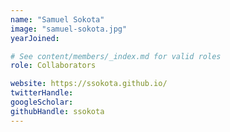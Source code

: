 ```yaml
---
name: "Samuel Sokota"
image: "samuel-sokota.jpg"
yearJoined:

# See content/members/_index.md for valid roles
role: Collaborators

website: https://ssokota.github.io/
twitterHandle:
googleScholar:
githubHandle: ssokota
---
```

